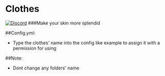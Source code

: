 # Clothes
[![Discord](https://img.shields.io/badge/chat-on%20discord-7289da.svg)](https://discord.gg/5CpFadd)
###Make your skin more splendid

##Config.yml:
 - Type the clothes' name into the config like example to assign it with a permission for using

##Note:
 - Dont change any folders' name
